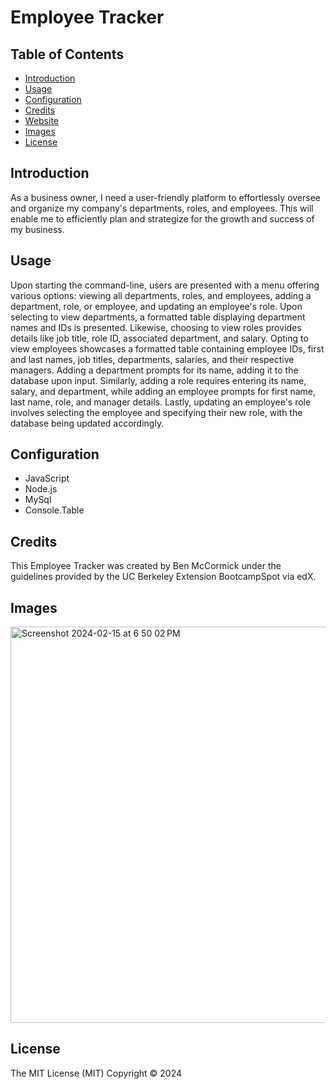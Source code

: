 # Employee Tracker

## Table of Contents

- [Introduction](#introduction)
- [Usage](#usage)
- [Configuration](#configuration)
- [Credits](#credits)
- [Website](#website)
- [Images](#images)
- [License](#license)

## Introduction

As a business owner, I need a user-friendly platform to effortlessly oversee and organize my company's departments, roles, and employees. This will enable me to efficiently plan and strategize for the growth and success of my business.

## Usage

Upon starting the command-line, users are presented with a menu offering various options: viewing all departments, roles, and employees, adding a department, role, or employee, and updating an employee's role. Upon selecting to view departments, a formatted table displaying department names and IDs is presented. Likewise, choosing to view roles provides details like job title, role ID, associated department, and salary. Opting to view employees showcases a formatted table containing employee IDs, first and last names, job titles, departments, salaries, and their respective managers. Adding a department prompts for its name, adding it to the database upon input. Similarly, adding a role requires entering its name, salary, and department, while adding an employee prompts for first name, last name, role, and manager details. Lastly, updating an employee's role involves selecting the employee and specifying their new role, with the database being updated accordingly.

## Configuration
- JavaScript
- Node.js
- MySql
- Console.Table

## Credits 

This Employee Tracker was created by Ben McCormick under the guidelines provided by the UC Berkeley Extension BootcampSpot via edX. 

## Images

<img width="634" alt="Screenshot 2024-02-15 at 6 50 02 PM" src="https://github.com/mcrmickben45/Employee-Tracker/assets/137113252/b01dc0b2-b23e-41f7-908c-6ba67e251431">

## License
The MIT License (MIT)
Copyright © 2024 <copyright Ben McCormick>
